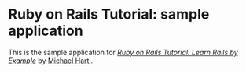 # Ruby on Rails Tutorial: sample application

This is the sample application for [*Ruby on Rails Tutorial: Learn Rails by
Example*](http://railstutorial.org/) by [Michael Hartl](http://michaelhartl.com/).
